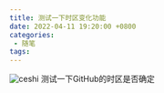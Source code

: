 ```yaml
---
title: 测试一下时区变化功能
date: 2022-04-11 19:20:00 +0800
categories:
 - 随笔
tags: 
---
```

![ceshi](https://cdn.nlark.com/yuque/0/2022/jpeg/1664750/1649677718148-assets/web-upload/cee5a099-3715-4495-8035-d967329ae984.jpeg)
测试一下GitHub的时区是否确定

